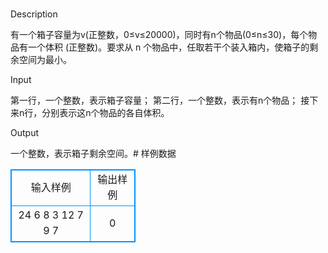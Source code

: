 # 
Description

有一个箱子容量为v(正整数，0≤v≤20000)，同时有n个物品(0≤n≤30)，每个物品有一个体积 (正整数)。要求从 n 个物品中，任取若干个装入箱内，使箱子的剩余空间为最小。


Input

第一行，一个整数，表示箱子容量；
第二行，一个整数，表示有n个物品；
接下来n行，分别表示这n个物品的各自体积。


Output

一个整数，表示箱子剩余空间。# 样例数据
<style>
        table,table tr th, table tr td { border:1px solid #0094ff; }
        table { width: 200px; min-height: 25px; line-height: 25px; text-align: center; border-collapse: collapse;}   
    </style>
<table>
	<tr>
		<td>输入样例</td>
		<td>输出样例</td>
	</tr>
<tr><td>24
6
8
3
12
7
9
7</td><td>0</td></tr></table>
